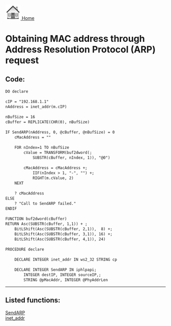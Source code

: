 [<img src="../images/home.png"> Home ](https://github.com/VFPX/Win32API)  

# Obtaining MAC address through Address Resolution Protocol (ARP) request

## Code:
```foxpro  
DO declare

cIP = "192.168.1.1"
nAddress = inet_addr(m.cIP)

nBufSize = 16
cBuffer = REPLICATE(CHR(0), nBufSize)

IF SendARP(nAddress, 0, @cBuffer, @nBufSize) = 0
	cMacAddress = ""
	
	FOR nIndex=1 TO nBufSize
		cValue = TRANSFORM(buf2dword(;
			SUBSTR(cBuffer, nIndex, 1)), "@0")

		cMacAddress = cMacAddress +;
			IIF(nIndex > 1, "-", "") +;
			RIGHT(m.cValue, 2)
	NEXT
	
	? cMacAddress
ELSE
	? "Call to SendARP failed."
ENDIF

FUNCTION buf2dword(cBuffer)
RETURN Asc(SUBSTR(cBuffer, 1,1)) + ;
	BitLShift(Asc(SUBSTR(cBuffer, 2,1)),  8) +;
	BitLShift(Asc(SUBSTR(cBuffer, 3,1)), 16) +;
	BitLShift(Asc(SUBSTR(cBuffer, 4,1)), 24)

PROCEDURE declare

	DECLARE INTEGER inet_addr IN ws2_32 STRING cp
	
	DECLARE INTEGER SendARP IN iphlpapi;
		INTEGER destIP, INTEGER sourceIP,;
		STRING @pMacAddr, INTEGER @PhyAddrLen  
```  
***  


## Listed functions:
[SendARP](../libraries/iphlpapi/SendARP.md)  
[inet_addr](../libraries/ws2_32/inet_addr.md)  
